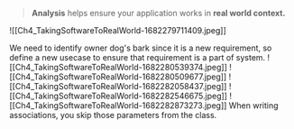 >**Analysis** helps ensure your application works in **real world context.**


![[Ch4_TakingSoftwareToRealWorld-1682279711409.jpeg]]

We need to identify owner dog's bark since it is a new requirement, so define a new usecase to ensure that requirement is a part of system.
![[Ch4_TakingSoftwareToRealWorld-1682280539374.jpeg]]
![[Ch4_TakingSoftwareToRealWorld-1682280509677.jpeg]]
![[Ch4_TakingSoftwareToRealWorld-1682282058437.jpeg]]
![[Ch4_TakingSoftwareToRealWorld-1682282546675.jpeg]]
![[Ch4_TakingSoftwareToRealWorld-1682282873273.jpeg]]
When writing associations, you skip those parameters from the class.
